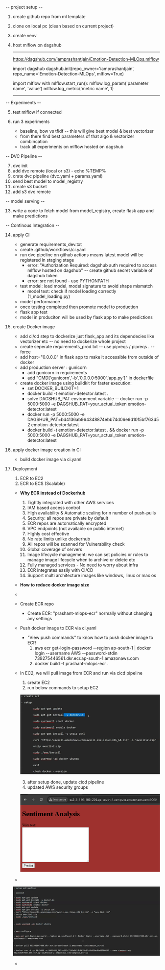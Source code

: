 -- project setup --

1. create github repo from ml template

2. clone on local pc (clean based on current project)

3. create venv

4. host mlflow on dagshub

    --------------------------------------------------------------------------------------------
    https://dagshub.com/iamprashantjain/Emotion-Detection-MLOps.mlflow

    import dagshub
    dagshub.init(repo_owner='iamprashantjain', repo_name='Emotion-Detection-MLOps', mlflow=True)

    import mlflow
    with mlflow.start_run():
    mlflow.log_param('parameter name', 'value')
    mlflow.log_metric('metric name', 1)

    --------------------------------------------------------------------------------------------

-- Experiments --

5. test mlflow if connected

6. run 3 experiments
    - baseline, bow vs tfidf -- this will give best model & best vectorizer
    - from there find best parameters of that algo & vectorizer combincation
    - track all experiments on mlflow hosted on dagshub

-- DVC Pipeline --

7. dvc init
8. add dvc remote (local or s3) - echo %TEMP%
9. crate dvc pipeline (dvc.yaml + params.yaml)
10. send best model to model_registry
11. create s3 bucket
12. add s3 dvc remote

-- model serving --

13. write a code to fetch model from model_registry, create flask app and make predictions


-- Continous Integration --

14. apply CI
    - generate requirements_dev.txt
    - create .github/workflows/ci.yaml
    - run dvc pipeline on github actions means latest model will be registered in staging stage
        - error: "Authorization Required: dagshub auth required to access mlflow hosted on dagshub" -- create github secret variable of dagshub token
        - error: src not found - use PYTHONPATH
    - test model: load model, model signature to avoid shape mismatch
        - model test: check if model loading correctly (1_model_loading.py)
    - model performance
    - once testing completed then promote model to production
    - flask app test
    - model in produciton will be used by flask app to make predictions


15. create Docker image
    - add ci/cd step to dockerize just flask_app and its dependecies like vectorizer etc -- no need to dockerize whole project
    - create seperate requirements_prod.txt -- use pipreqs / pipreqs . --force
    - add host="0.0.0.0" in flask app to make it accessible from outside of docker
    - add production server : gunicorn
        + add gunicorn in requirements
        + add "CMD['gunicorn','-b','0.0.0.0:5000','app.py']" in dockerfile
    - create docker image using buildkit for faster execution:
        + set DOCKER_BUILDKIT=1
        + docker build -t emotion-detector:latest .
        + solve DAGSHUB_PAT environment variable -- docker run -p 5000:5000 -e DAGSHUB_PAT=your_actual_token emotion-detector:latest
        + docker run -p 5000:5000 -e DAGSHUB_PAT=bd4136ab964348874ebb74d06e9d10f5bf763d52 emotion-detector:latest
        + docker build -t emotion-detector:latest . && docker run -p 5000:5000 -e DAGSHUB_PAT=your_actual_token emotion-detector:latest
        

16. apply docker image creation in CI
    - build docker image via ci.yaml


17. Deployment
    1. ECR to EC2 
    2. ECR to ECS (Scalable)

    - **Why ECR instead of Dockerhub**
        1. Tightly integrated with other AWS services
        2. IAM based access control
        3. High availability & Automatic scaling for n number of push-pulls
        4. Security: all repos are private by default
        5. ECR repos are automatically encrypted
        6. VPC endpoints (not available on public internet)
        7. Highly cost effective
        8. No rate limits unlike dockerhub
        9. All repos will be scanned for Vulnerability check
        10. Global coverage of servers
        11. Image lifecycle management: we can set policies or rules to manage image lifecycle when to archive or delete etc
        12. Fully managed services - No need to worry about infra
        13. ECR integrates easily with CI/CD
        14. Support multi architecture images like windows, linux or max os
        

    - **How to reduce docker image size**
    - 

    - Create ECR repo
         - Create ECR: "prashant-mlops-ecr" normally without changing any settings
    
    - Push docker image to ECR via ci.yaml
      - "View push commands" to know how to push docker image to ECR
         1. aws ecr get-login-password --region ap-south-1 | docker login --username AWS --password-stdin 739275446561.dkr.ecr.ap-south-1.amazonaws.com
         2. docker build -t prashant-mlops-ecr .

    - In EC2, we will pull image from ECR and run via cicd pipeline
         1. create EC2
         2. run below commands to setup EC2

         ![alt text](image-1.png)

         3. after setup done, update cicd pipeline
         4. updated AWS security groups

         ![alt text](image-2.png)

    - 

      
      ![alt text](image.png)

    - 





